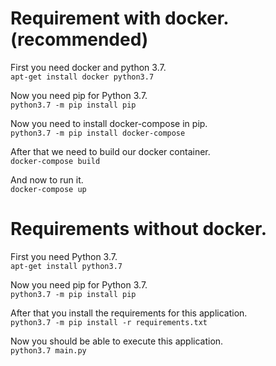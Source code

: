 # Requirement with docker. (recommended)
First you need docker and python 3.7.<br>
`apt-get install docker python3.7`

Now you need pip for Python 3.7. <br>
`python3.7 -m pip install pip`

Now you need to install docker-compose in pip. <br>
`python3.7 -m pip install docker-compose`

After that we need to build our docker container.<br>
`docker-compose build`

And now to run it.<br>
`docker-compose up`

# Requirements without docker.
First you need Python 3.7.<br>
`apt-get install python3.7`

Now you need pip for Python 3.7.<br>
`python3.7 -m pip install pip`

After that you install the requirements for this application.<br>
`python3.7 -m pip install -r requirements.txt`

Now you should be able to execute this application.<br>
`python3.7 main.py`
